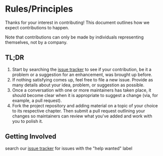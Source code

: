 # Rules/Principles

Thanks for your interest in contributing! This document outlines how we expect contributions to happen.

Note that contributions can only be made by individuals representing themselves, not by a company.

## TL;DR

1. Start by searching the [issue tracker](./michelin/Continuous-Architecture-Toolkit/issues) to see if your contribution, be it a problem or a suggestion for an enhancement, was brought up before.
2. If nothing satisfying comes up, feel free to file a new issue. Provide as many details about your idea, problem, or suggestion as possible.
3. Once a conversation with one or more maintainers has taken place, it should become clear when it is appropriate to suggest a change (via, for example, a pull request).
4. Fork the project repository and adding material on a topic of your choice to its respective chapter. Then submit a pull request outlining your changes so maintainers can review what you've added and work with you to polish it.

## Getting Involved

search our [issue tracker](./michelin/Continuous-Architecture-Toolkit/issues) for issues with the "help wanted" label